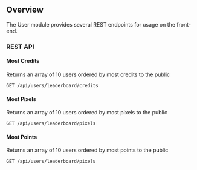 ## Overview
The User module provides several REST endpoints for usage on the front-end.

### REST API

#### Most Credits
Returns an array of 10 users ordered by most credits to the public
```
GET /api/users/leaderboard/credits
```

#### Most Pixels
Returns an array of 10 users ordered by most pixels to the public
```
GET /api/users/leaderboard/pixels
```

#### Most Points
Returns an array of 10 users ordered by most points to the public
```
GET /api/users/leaderboard/pixels
```
